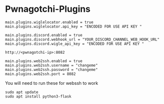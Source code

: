 # Pwnagotchi-Plugins


```
main.plugins.wiglelocator.enabled = true
main.plugins.wiglelocator.api_key = "ENCODED FOR USE API KEY "
```

```
main.plugins.discord.enabled = true
main.plugins.discord.webhook_url = "YOUR_DISCORD_CHANNEL_WEB_HOOK_URL"
main.plugins.discord.wigle_api_key = "ENCODED FOR USE API KEY "
``` 

```http://<pwnagotchi-ip>:8082```
```
main.plugins.web2ssh.enabled = true
main.plugins.web2ssh.username = "changeme"
main.plugins.web2ssh.password = "changeme"
main.plugins.web2ssh.port = 8082
```
You will need to run these for webssh to work
```
sudo apt update
sudo apt install python3-flask
```
